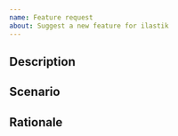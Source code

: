 ```yaml
---
name: Feature request
about: Suggest a new feature for ilastik
---
```


## Description

<!-- Describe the feature in a few sentences. -->

## Scenario

<!-- As a user, how would you use this feature? -->

## Rationale

<!-- Why having this feature is important? -->

<!-- The following sections are not mandatory and can be deleted.

## Drawbacks

What are the possible downsides of this feature?

## Scope

What parts of the system will be affected by this feature?

## Possible implementation

Outline one or more ways to implement this feature.

-->
